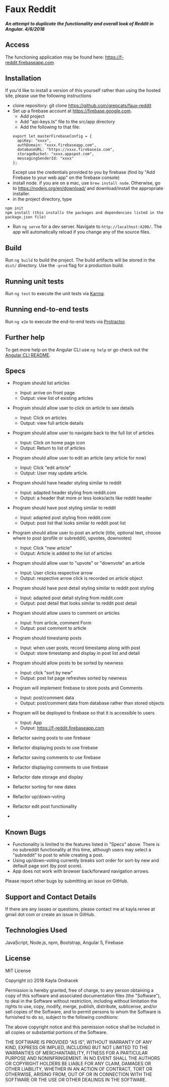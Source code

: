 # Faux Reddit

#### _An attempt to duplicate the functionality and overall look of Reddit in Angular. 4/6/2018_

## Access
The functioning application may be found here: https://f-reddit.firebaseapp.com

## Installation
If you'd like to install a version of this yourself rather than using the hosted site, please use the following instructions

* clone repository: git clone https://github.com/grepcats/faux-reddit
* Set up a firebase account at https://firebase.google.com.
  * Add project
  * Add "api-keys.ts" file to the src/app directory
  * Add the following to that file:
  ```
  export let masterFirebaseConfig = {
    apiKey: "xxxx",
    authDomain: "xxxx.firebaseapp.com",
    databaseURL: "https://xxxx.firebaseio.com",
    storageBucket: "xxxx.appspot.com",
    messagingSenderId: "xxxx"
  };
  ```
  Except use the credentials provided to you by firebase (find by "Add Firebase to your web app" on the firebase console)
* install node. if you are on a mac, use `brew install node`. Otherwise, go to https://nodejs.org/en/download/ and download/install the appropriate installer.
* in the project directory, type
```
npm init
npm install (this installs the packages and dependencies listed in the package.json file)

```
* Run `ng serve` for a dev server. Navigate to `http://localhost:4200/`. The app will automatically reload if you change any of the source files.

## Build

Run `ng build` to build the project. The build artifacts will be stored in the `dist/` directory. Use the `-prod` flag for a production build.

## Running unit tests

Run `ng test` to execute the unit tests via [Karma](https://karma-runner.github.io).

## Running end-to-end tests

Run `ng e2e` to execute the end-to-end tests via [Protractor](http://www.protractortest.org/).

## Further help

To get more help on the Angular CLI use `ng help` or go check out the [Angular CLI README](https://github.com/angular/angular-cli/blob/master/README.md).

## Specs
* Program should list articles
  * Input: arrive on front page
  * Output: view list of existing articles
* Program should allow user to click on article to see details
  * Input: Click on articles
  * Output: view full article details
* Program should allow user to navigate back to the full list of articles
  * Input: Click on home page icon
  * Output: Return to list of articles
* Program should allow user to edit an article (any article for now)
  * Input: Click "edit article"
  * Output: User may update article.
* Program should have header styling similar to reddit
  * Input: adapted header styling from reddit.com
  * Output: a header that more or less looks/acts like reddit header
* Program should have post styling similar to reddit
  * Input: adapted post styling from reddit.com
  * Output: post list that looks similar to reddit post list
* Program should allow user to post an article (title, optional text, choose where to post (profile or subreddit), upvotes, downvotes)
    * Input: Click "new article"
    * Output: Article is added to the list of articles
* Program should allow user to "upvote" or "downvote" an article
  * Input: User clicks respective arrow
  * Output: respective arrow click is recorded on article object
* Program should have post detail styling similar to reddit post styling
  * Input: adapted post detail styling from reddit.com
  * Output: post detail that looks similar to reddit post detail
* Program should allow users to comment on articles
  * Input: from article, comment Form
  * Output: post comment to article
* Program should timestamp posts
  * Input: when user posts, record timestamp along with post
  * Output: store timestamp and display in post list and detail
* Program should allow posts to be sorted by newness
  * Input: click "sort by new"
  * Output: post list page refreshes sorted by newness
* Program will implement firebase to store posts and Comments
  * Input: post/comment data
  * Output: post/comment data from database rather than stored objects
* Program will be deployed to firebase so that it is accessible to users
  * Input: App
  * Output: https://f-reddit.firebaseapp.com


* Refactor saving posts to use firebase
* Refactor displaying posts to use firebase
* Refactor saving comments to use firebase
* Refactor displaying comments to use firebase
* Refactor date storage and display
* Refactor sorting for new dates
* Refactor up/down-voting
* Refactor edit post functionality
*

## Known Bugs
* Functionality is limited to the features listed in "Specs" above. There is no subreddit functionality at this time, although users may select a "subreddit" to post to while creating a post.
* Using up/down-voting currently breaks sort order for sort-by new and default page sort (by post score).
* App does not work with browser back/forward navigation arrows.

Please report other bugs by submitting an issue on GitHub.

## Support and Contact Details
If there are any issues or questions, please contact me at kayla.renee at gmail dot com or create an issue in GitHub.

## Technologies Used
JavaScript, Node.js, npm, Bootstrap, Angular 5, Firebase

## License
MIT License

Copyright (c) 2018 Kayla Ondracek

Permission is hereby granted, free of charge, to any person obtaining a copy of this software and associated documentation files (the "Software"), to deal in the Software without restriction, including without limitation the rights to use, copy, modify, merge, publish, distribute, sublicense, and/or sell copies of the Software, and to permit persons to whom the Software is furnished to do so, subject to the following conditions:

The above copyright notice and this permission notice shall be included in all copies or substantial portions of the Software.

THE SOFTWARE IS PROVIDED "AS IS", WITHOUT WARRANTY OF ANY KIND, EXPRESS OR IMPLIED, INCLUDING BUT NOT LIMITED TO THE WARRANTIES OF MERCHANTABILITY, FITNESS FOR A PARTICULAR PURPOSE AND NONINFRINGEMENT. IN NO EVENT SHALL THE AUTHORS OR COPYRIGHT HOLDERS BE LIABLE FOR ANY CLAIM, DAMAGES OR OTHER LIABILITY, WHETHER IN AN ACTION OF CONTRACT, TORT OR OTHERWISE, ARISING FROM, OUT OF OR IN CONNECTION WITH THE SOFTWARE OR THE USE OR OTHER DEALINGS IN THE SOFTWARE.

